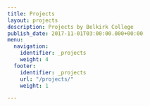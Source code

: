 ```yaml
---
title: Projects
layout: projects
description: Projects by Belkirk College
publish_date: 2017-11-01T03:00:00.000+00:00
menu:
  navigation:
    identifier: _projects
    weight: 4
  footer:
    identifier: _projects
    url: "/projects/"
    weight: 1

---
```


